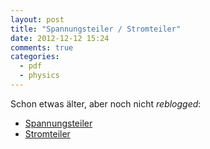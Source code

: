 ```yaml
---
layout: post
title: "Spannungsteiler / Stromteiler"
date: 2012-12-12 15:24
comments: true
categories:
  - pdf
  - physics
---
```

Schon etwas älter, aber noch nicht _reblogged_:

* [Spannungsteiler][spannungsteiler]
* [Stromteiler][stromteiler]

[spannungsteiler]: /docs/spannungsteiler.pdf
[stromteiler]: /docs/stromteiler.pdf
